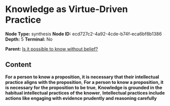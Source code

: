 # Knowledge as Virtue-Driven Practice

**Node Type:** synthesis
**Node ID:** ecd727c2-4a92-4cde-b74f-eca6bf8b1386
**Depth:** 5
**Terminal:** No

**Parent:** [Is it possible to know without belief?](is-it-possible-to-know-without-belief-antithesis-6352ea4c-e309-4985-8043-8c5944d94974.md)

## Content

**For a person to know a proposition, it is necessary that their intellectual practice aligns with the proposition**, **For a person to know a proposition, it is necessary for the proposition to be true**, **Knowledge is grounded in the habitual intellectual practices of the knower**, **Intellectual practices include actions like engaging with evidence prudently and reasoning carefully**
